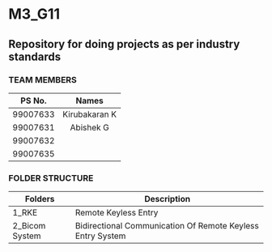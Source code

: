 # M3_G11
## Repository for doing projects as per industry standards
### TEAM MEMBERS
|  PS No.  |  Names  |
|:--:|:--:|
| 99007633| Kirubakaran K |
| 99007631 | Abishek G |
| 99007632 | |
| 99007635 | |

### FOLDER STRUCTURE
| Folders  |  Description  |
|----------|---------------|
| 1_RKE    | Remote Keyless Entry
| 2_Bicom System| Bidirectional Communication Of Remote Keyless Entry System

